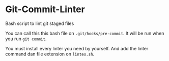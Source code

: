 # Git-Commit-Linter
Bash script to lint git staged files

You can call this this bash file on `.git/hooks/pre-commit`. It will be run when you run `git commit`.

You must install every linter you need by yourself. And add the linter command dan file extension on `lintes.sh`.
